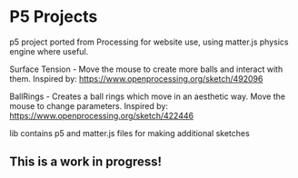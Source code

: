 # P5 Projects

p5 project ported from Processing for website use, using matter.js physics engine where useful.

Surface Tension - Move the mouse to create more balls and interact with them.
Inspired by: https://www.openprocessing.org/sketch/492096

BallRings - Creates a ball rings which move in an aesthetic way. Move the mouse to change parameters.
Inspired by: https://www.openprocessing.org/sketch/422446

lib contains p5 and matter.js files for making additional sketches

## This is a work in progress!
